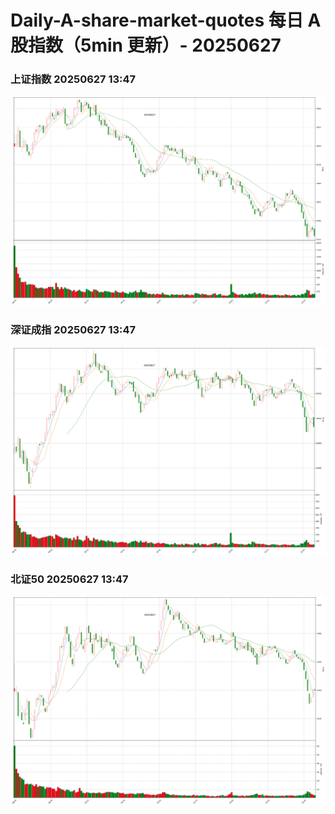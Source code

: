 
# Daily-A-share-market-quotes 每日 A 股指数（5min 更新）- 20250627

### 上证指数 20250627 13:47
![](./fig/2025/6/20250627-sh000001.png)

### 深证成指 20250627 13:47
![](./fig/2025/6/20250627-sz399001.png)

### 北证50 20250627 13:47
![](./fig/2025/6/20250627-bj899050.png)
